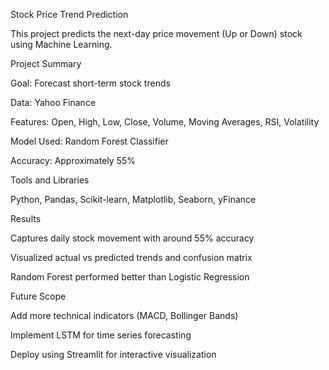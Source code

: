 Stock Price Trend Prediction 

This project predicts the next-day price movement (Up or Down) stock using Machine Learning.

Project Summary

Goal: Forecast short-term stock trends

Data: Yahoo Finance

Features: Open, High, Low, Close, Volume, Moving Averages, RSI, Volatility

Model Used: Random Forest Classifier

Accuracy: Approximately 55%

Tools and Libraries

Python, Pandas, Scikit-learn, Matplotlib, Seaborn, yFinance

Results

Captures daily stock movement with around 55% accuracy

Visualized actual vs predicted trends and confusion matrix

Random Forest performed better than Logistic Regression

Future Scope

Add more technical indicators (MACD, Bollinger Bands)

Implement LSTM for time series forecasting

Deploy using Streamlit for interactive visualization

